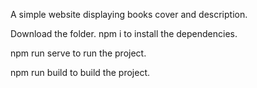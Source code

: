 A simple website displaying books cover and description.

Download the folder.
npm i to install the dependencies.

npm run serve to run the project. 

npm run build to build the project.

